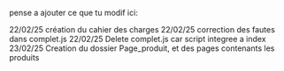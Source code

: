 pense a ajouter ce que tu modif ici:

22/02/25 création du cahier des charges
22/02/25 correction des fautes dans complet.js
22/02/25 Delete complet.js car script integree a index
23/02/25 Creation du dossier Page_produit, et des pages contenants les produits
